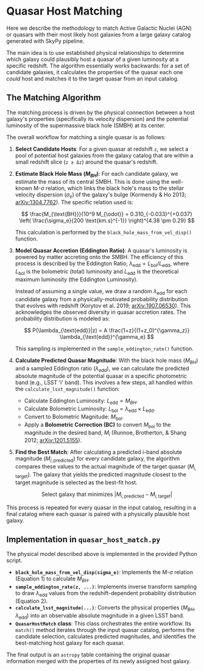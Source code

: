 # Quasar Host Matching

Here we describe the methodology to match Active Galactic Nuclei (AGN) or quasars with their most likely host galaxies from a large galaxy catalog generated with SkyPy pipeline.

The main idea is to use established physical relationships to determine which galaxy could plausibly host a quasar of a given luminosity at a specific redshift. The algorithm essentially works backwards: for a set of candidate galaxies, it calculates the properties of the quasar each one *could* host and matches it to the target quasar from an input catalog.

## The Matching Algorithm

The matching process is driven by the physical connection between a host galaxy's properties (specifically its velocity dispersion) and the potential luminosity of the supermassive black hole (SMBH) at its center.

The overall workflow for matching a single quasar is as follows:

1.  **Select Candidate Hosts**: For a given quasar at redshift `z`, we select a pool of potential host galaxies from the galaxy catalog that are within a small redshift slice (`z ± Δz`) around the quasar's redshift.

2.  **Estimate Black Hole Mass ($M_{BH}$)**: For each candidate galaxy, we estimate the mass of its central SMBH. This is done using the well-known M-$\sigma$ relation, which links the black hole's mass to the stellar velocity dispersion ($\sigma_e$) of the galaxy's bulge (Kormendy & Ho 2013; [arXiv:1304.7762](https://arxiv.org/abs/1304.7762)). The specific relation used is:

    $$
    \frac{M_{\text{BH}}}{10^9 M_{\odot}} = 0.310_{-0.033}^{+0.037} \left( \frac{\sigma_e}{200 \text{km.s}^{-1}} \right)^{4.38 \pm 0.29}
    $$

    This calculation is performed by the `black_hole_mass_from_vel_disp()` function.

3.  **Model Quasar Accretion (Eddington Ratio)**: A quasar's luminosity is powered by matter accreting onto the SMBH. The efficiency of this process is described by the Eddington Ratio, $\lambda_{\text{edd}} = L_{\text{bol}} / L_{\text{edd}}$, where $L_{\text{bol}}$ is the bolometric (total) luminosity and $L_{\text{edd}}$ is the theoretical maximum luminosity (the Eddington Luminosity).

    Instead of assuming a single value, we draw a random $\lambda_{\text{edd}}$ for each candidate galaxy from a physically-motivated probability distribution that evolves with redshift (Korytov et al. 2019; [arXiv:1907.06530](https://arxiv.org/abs/1907.06530)). This acknowledges the observed diversity in quasar accretion rates. The probability distribution is modeled as:

    $$
    P(\lambda_{\text{edd}}|z) = A \frac{1+z}{(1+z_0)^{\gamma_z}} \lambda_{\text{edd}}^{\gamma_e}
    $$

    This sampling is implemented in the `sample_eddington_rate()` function.

4.  **Calculate Predicted Quasar Magnitude**: With the black hole mass ($M_{BH}$) and a sampled Eddington ratio ($\lambda_{\text{edd}}$), we can calculate the predicted absolute magnitude of the potential quasar in a specific photometric band (e.g., LSST 'i' band). This involves a few steps, all handled within the `calculate_lsst_magnitude()` function:
    * Calculate Eddington Luminosity: $L_{\text{edd}} \propto M_{BH}$.
    * Calculate Bolometric Luminosity: $L_{\text{bol}} = \lambda_{\text{edd}} \times L_{\text{edd}}$.
    * Convert to Bolometric Magnitude: $M_{\text{bol}}$.
    * Apply a **Bolometric Correction (BC)** to convert $M_{\text{bol}}$ to the magnitude in the desired band, $M_i$ (Runnoe, Brotherton, & Shang 2012; [arXiv:1201.5155](https://arxiv.org/abs/1201.5155)).

5.  **Find the Best Match**: After calculating a predicted i-band absolute magnitude ($M_{i, \text{predicted}}$) for every candidate galaxy, the algorithm compares these values to the actual magnitude of the target quasar ($M_{i, \text{target}}$). The galaxy that yields the predicted magnitude closest to the target magnitude is selected as the best-fit host.

    $$
    \text{Select galaxy that minimizes } |M_{i, \text{predicted}} - M_{i, \text{target}}|
    $$

This process is repeated for every quasar in the input catalog, resulting in a final catalog where each quasar is paired with a physically plausible host galaxy.

## Implementation in `quasar_host_match.py`

The physical model described above is implemented in the provided Python script.

* **`black_hole_mass_from_vel_disp(sigma_e)`**: Implements the M-$\sigma$ relation (Equation 1) to calculate $M_{BH}$.
* **`sample_eddington_rate(z, ...)`**: Implements inverse transform sampling to draw $\lambda_{\text{edd}}$ values from the redshift-dependent probability distribution (Equation 2).
* **`calculate_lsst_magnitude(...)`**: Converts the physical properties ($M_{BH}$, $\lambda_{\text{edd}}$) into an observable absolute magnitude in a given LSST band.
* **`QuasarHostMatch` class**: This class orchestrates the entire workflow. Its `match()` method iterates through the input quasar catalog, performs the candidate selection, calculates predicted magnitudes, and identifies the best-matching host galaxy for each quasar.

The final output is an `astropy` table containing the original quasar information merged with the properties of its newly assigned host galaxy.